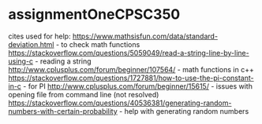 # assignmentOneCPSC350
cites used for help:
https://www.mathsisfun.com/data/standard-deviation.html - to check math functions
https://stackoverflow.com/questions/5059049/read-a-string-line-by-line-using-c - reading a string
http://www.cplusplus.com/forum/beginner/107564/ - math functions in c++
https://stackoverflow.com/questions/1727881/how-to-use-the-pi-constant-in-c - for PI
http://www.cplusplus.com/forum/beginner/15615/ - issues with opening file from command line (not resolved)
https://stackoverflow.com/questions/40536381/generating-random-numbers-with-certain-probability - help with generating random numbers
